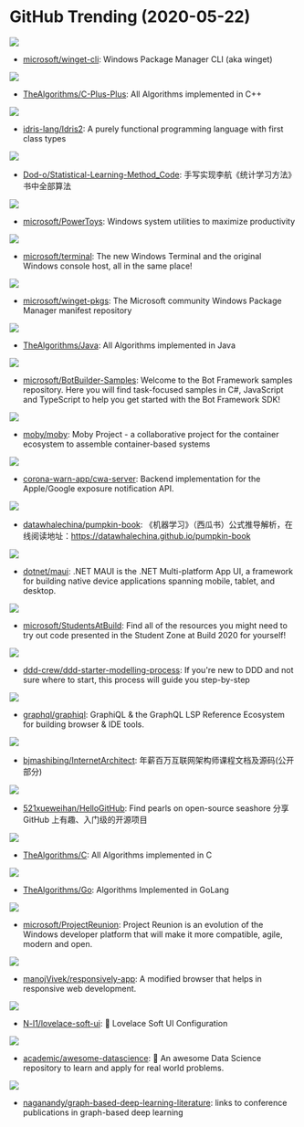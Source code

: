 # GitHub Trending (2020-05-22)

![](https://img.shields.io/badge/C%2B%2B-New%20932-green?style=flat-square&logo=appveyor)
- [microsoft/winget-cli](https://github.com/microsoft/winget-cli): Windows Package Manager CLI (aka winget)

![](https://img.shields.io/badge/C%2B%2B-New%20255-green?style=flat-square&logo=appveyor)
- [TheAlgorithms/C-Plus-Plus](https://github.com/TheAlgorithms/C-Plus-Plus): All Algorithms implemented in C++

![](https://img.shields.io/badge/Idris-New%2075-green?style=flat-square&logo=appveyor)
- [idris-lang/Idris2](https://github.com/idris-lang/Idris2): A purely functional programming language with first class types

![](https://img.shields.io/badge/Python-New%20270-green?style=flat-square&logo=appveyor)
- [Dod-o/Statistical-Learning-Method_Code](https://github.com/Dod-o/Statistical-Learning-Method_Code): 手写实现李航《统计学习方法》书中全部算法

![](https://img.shields.io/badge/C%2B%2B-New%20568-green?style=flat-square&logo=appveyor)
- [microsoft/PowerToys](https://github.com/microsoft/PowerToys): Windows system utilities to maximize productivity

![](https://img.shields.io/badge/C%2B%2B-New%20379-green?style=flat-square&logo=appveyor)
- [microsoft/terminal](https://github.com/microsoft/terminal): The new Windows Terminal and the original Windows console host, all in the same place!

![](https://img.shields.io/badge/PowerShell-New%20249-green?style=flat-square&logo=appveyor)
- [microsoft/winget-pkgs](https://github.com/microsoft/winget-pkgs): The Microsoft community Windows Package Manager manifest repository

![](https://img.shields.io/badge/Java-New%20152-green?style=flat-square&logo=appveyor)
- [TheAlgorithms/Java](https://github.com/TheAlgorithms/Java): All Algorithms implemented in Java

![](https://img.shields.io/badge/C%23-New%2021-green?style=flat-square&logo=appveyor)
- [microsoft/BotBuilder-Samples](https://github.com/microsoft/BotBuilder-Samples): Welcome to the Bot Framework samples repository. Here you will find task-focused samples in C#, JavaScript and TypeScript to help you get started with the Bot Framework SDK!

![](https://img.shields.io/badge/Go-New%2018-green?style=flat-square&logo=appveyor)
- [moby/moby](https://github.com/moby/moby): Moby Project - a collaborative project for the container ecosystem to assemble container-based systems

![](https://img.shields.io/badge/Java-New%20105-green?style=flat-square&logo=appveyor)
- [corona-warn-app/cwa-server](https://github.com/corona-warn-app/cwa-server): Backend implementation for the Apple/Google exposure notification API.

![](https://img.shields.io/badge/none-New%20500-green?style=flat-square&logo=appveyor)
- [datawhalechina/pumpkin-book](https://github.com/datawhalechina/pumpkin-book): 《机器学习》（西瓜书）公式推导解析，在线阅读地址：https://datawhalechina.github.io/pumpkin-book

![](https://img.shields.io/badge/C%23-New%20423-green?style=flat-square&logo=appveyor)
- [dotnet/maui](https://github.com/dotnet/maui): .NET MAUI is the .NET Multi-platform App UI, a framework for building native device applications spanning mobile, tablet, and desktop.

![](https://img.shields.io/badge/JavaScript-New%2057-green?style=flat-square&logo=appveyor)
- [microsoft/StudentsAtBuild](https://github.com/microsoft/StudentsAtBuild): Find all of the resources you might need to try out code presented in the Student Zone at Build 2020 for yourself!

![](https://img.shields.io/badge/none-New%20133-green?style=flat-square&logo=appveyor)
- [ddd-crew/ddd-starter-modelling-process](https://github.com/ddd-crew/ddd-starter-modelling-process): If you're new to DDD and not sure where to start, this process will guide you step-by-step

![](https://img.shields.io/badge/TypeScript-New%2025-green?style=flat-square&logo=appveyor)
- [graphql/graphiql](https://github.com/graphql/graphiql): GraphiQL & the GraphQL LSP Reference Ecosystem for building browser & IDE tools.

![](https://img.shields.io/badge/Java-New%20158-green?style=flat-square&logo=appveyor)
- [bjmashibing/InternetArchitect](https://github.com/bjmashibing/InternetArchitect): 年薪百万互联网架构师课程文档及源码(公开部分)

![](https://img.shields.io/badge/Python-New%20121-green?style=flat-square&logo=appveyor)
- [521xueweihan/HelloGitHub](https://github.com/521xueweihan/HelloGitHub): Find pearls on open-source seashore 分享 GitHub 上有趣、入门级的开源项目

![](https://img.shields.io/badge/C-New%20116-green?style=flat-square&logo=appveyor)
- [TheAlgorithms/C](https://github.com/TheAlgorithms/C): All Algorithms implemented in C

![](https://img.shields.io/badge/Go-New%20139-green?style=flat-square&logo=appveyor)
- [TheAlgorithms/Go](https://github.com/TheAlgorithms/Go): Algorithms Implemented in GoLang

![](https://img.shields.io/badge/none-New%20105-green?style=flat-square&logo=appveyor)
- [microsoft/ProjectReunion](https://github.com/microsoft/ProjectReunion): Project Reunion is an evolution of the Windows developer platform that will make it more compatible, agile, modern and open.

![](https://img.shields.io/badge/JavaScript-New%20368-green?style=flat-square&logo=appveyor)
- [manojVivek/responsively-app](https://github.com/manojVivek/responsively-app): A modified browser that helps in responsive web development.

![](https://img.shields.io/badge/none-New%2025-green?style=flat-square&logo=appveyor)
- [N-l1/lovelace-soft-ui](https://github.com/N-l1/lovelace-soft-ui): 💫 Lovelace Soft UI Configuration

![](https://img.shields.io/badge/none-New%2048-green?style=flat-square&logo=appveyor)
- [academic/awesome-datascience](https://github.com/academic/awesome-datascience): 📝 An awesome Data Science repository to learn and apply for real world problems.

![](https://img.shields.io/badge/Jupyter%20Notebook-New%2050-green?style=flat-square&logo=appveyor)
- [naganandy/graph-based-deep-learning-literature](https://github.com/naganandy/graph-based-deep-learning-literature): links to conference publications in graph-based deep learning

